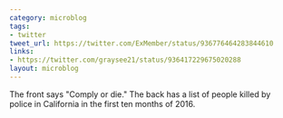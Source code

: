 ```yaml
---
category: microblog
tags:
- twitter
tweet_url: https://twitter.com/ExMember/status/936776464283844610
links:
- https://twitter.com/graysee21/status/936417229675020288
layout: microblog
---
```

The front says "Comply or die." The back has a list of people killed by police in California in the first ten months of 2016.

